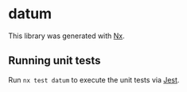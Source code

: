 # datum

This library was generated with [Nx](https://nx.dev).

## Running unit tests

Run `nx test datum` to execute the unit tests via [Jest](https://jestjs.io).
